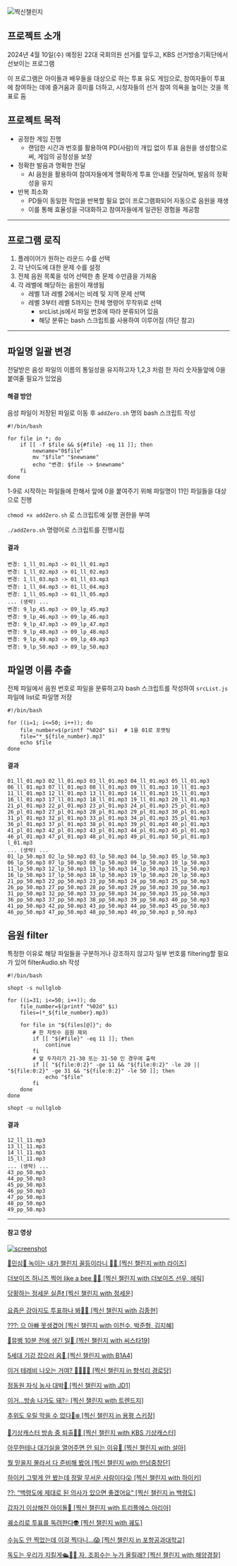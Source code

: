 ![찍신챌린지](https://github.com/hansojin/kbs_stamp/assets/112622663/e97ea023-dbd6-44d5-b627-51ac1da54135)

## 프로젝트 소개

2024년 4월 10일(수) 예정된 22대 국회의원 선거를 앞두고, KBS 선거방송기획단에서 선보이는 프로그램

이 프로그램은 아이돌과 배우들을 대상으로 하는 투표 유도 게임으로, 참여자들이 투표에 참여하는 데에 즐거움과 흥미를 더하고, 시청자들의 선거 참여 의욕을 높이는 것을 목표로  둠

## 프로젝트 목적

- 공정한 게임 진행
    -  랜덤한 시간과 번호를 활용하여 PD(사람)의 개입 없이 투표 음원을 생성함으로써, 게임의 공정성을 보장
- 정확한 발음과 명확한 전달
    - AI 음원을 활용하여 참여자들에게 명확하게 투표 안내를 전달하며, 발음의 정확성을 유지
- 반복 최소화
    - PD들이 동일한 작업을 반복할 필요 없이 프로그램화되어 자동으로 음원을 재생
    - 이를 통해 효율성을 극대화하고 참여자들에게 일관된 경험을 제공함

---

## 프로그램 로직

1. 플레이어가 원하는 라운드 수를 선택
2. 각 난이도에 대한 문제 수를 설정
3. 전체 음원 목록을 섞어 선택한 총 문제 수만큼을 가져옴
4. 각 레벨에 해당하는 음원이 재생됨
    - 레벨 1과 레벨 2에서는 비례 및 지역 문제 선택
    - 레벨 3부터 레벨 5까지는 전체 명령어 무작위로 선택
        - srcList.js에서 파일 번호에 따라 분류되어 있음
        - 해당 분류는 bash 스크립트를 사용하여 이루어짐 (하단 참고)

---

## 파일명 일괄 변경

전달받은 음성 파일의 이름의 통일성을 유지하고자 1,2,3 처럼 한 자리 숫자들앞에 0을 붙여줄 필요가 있었음

#### 해결 방안

음성 파일이 저장된 파일로 이동 후 `addZero.sh` 명의 bash 스크립트 작성

```
#!/bin/bash

for file in *; do
    if [[ -f $file && ${#file} -eq 11 ]]; then
        newname="0$file"
        mv "$file" "$newname"
        echo "변경: $file -> $newname"
    fi
done
```

1-9로 시작하는 파일들에 한해서 앞에 0을 붙여주기 위해 파일명이 11인 파일들을 대상으로 진행

`chmod +x addZero.sh` 로 스크립트에 실행 권한을 부여

`./addZero.sh` 명령어로 스크립트를 진행시킴

#### 결과

```
변경: 1_ll_01.mp3 -> 01_ll_01.mp3
변경: 1_ll_02.mp3 -> 01_ll_02.mp3
변경: 1_ll_03.mp3 -> 01_ll_03.mp3
변경: 1_ll_04.mp3 -> 01_ll_04.mp3
변경: 1_ll_05.mp3 -> 01_ll_05.mp3
... (생략) ...
변경: 9_lp_45.mp3 -> 09_lp_45.mp3
변경: 9_lp_46.mp3 -> 09_lp_46.mp3
변경: 9_lp_47.mp3 -> 09_lp_47.mp3
변경: 9_lp_48.mp3 -> 09_lp_48.mp3
변경: 9_lp_49.mp3 -> 09_lp_49.mp3
변경: 9_lp_50.mp3 -> 09_lp_50.mp3
```

## 파일명 이름 추출

전체 파일에서 음원 번호로 파일을 분류하고자 bash 스크립트를 작성하여 `srcList.js` 파일에 list로 파일명 저장

```
#!/bin/bash

for ((i=1; i<=50; i++)); do
    file_number=$(printf "%02d" $i)  # 1을 01로 포맷팅
    file="*_${file_number}.mp3"
    echo $file
done

```

#### 결과
```
01_ll_01.mp3 02_ll_01.mp3 03_ll_01.mp3 04_ll_01.mp3 05_ll_01.mp3 06_ll_01.mp3 07_ll_01.mp3 08_ll_01.mp3 09_ll_01.mp3 10_ll_01.mp3 11_ll_01.mp3 12_ll_01.mp3 13_ll_01.mp3 14_ll_01.mp3 15_ll_01.mp3 16_ll_01.mp3 17_ll_01.mp3 18_ll_01.mp3 19_ll_01.mp3 20_ll_01.mp3 21_pl_01.mp3 22_pl_01.mp3 23_pl_01.mp3 24_pl_01.mp3 25_pl_01.mp3 26_pl_01.mp3 27_pl_01.mp3 28_pl_01.mp3 29_pl_01.mp3 30_pl_01.mp3 31_pl_01.mp3 32_pl_01.mp3 33_pl_01.mp3 34_pl_01.mp3 35_pl_01.mp3 36_pl_01.mp3 37_pl_01.mp3 38_pl_01.mp3 39_pl_01.mp3 40_pl_01.mp3 41_pl_01.mp3 42_pl_01.mp3 43_pl_01.mp3 44_pl_01.mp3 45_pl_01.mp3 46_pl_01.mp3 47_pl_01.mp3 48_pl_01.mp3 49_pl_01.mp3 50_pl_01.mp3 l_01.mp3
... (생략) ...
01_lp_50.mp3 02_lp_50.mp3 03_lp_50.mp3 04_lp_50.mp3 05_lp_50.mp3 06_lp_50.mp3 07_lp_50.mp3 08_lp_50.mp3 09_lp_50.mp3 10_lp_50.mp3 11_lp_50.mp3 12_lp_50.mp3 13_lp_50.mp3 14_lp_50.mp3 15_lp_50.mp3 16_lp_50.mp3 17_lp_50.mp3 18_lp_50.mp3 19_lp_50.mp3 20_lp_50.mp3 21_pp_50.mp3 22_pp_50.mp3 23_pp_50.mp3 24_pp_50.mp3 25_pp_50.mp3 26_pp_50.mp3 27_pp_50.mp3 28_pp_50.mp3 29_pp_50.mp3 30_pp_50.mp3 31_pp_50.mp3 32_pp_50.mp3 33_pp_50.mp3 34_pp_50.mp3 35_pp_50.mp3 36_pp_50.mp3 37_pp_50.mp3 38_pp_50.mp3 39_pp_50.mp3 40_pp_50.mp3 41_pp_50.mp3 42_pp_50.mp3 43_pp_50.mp3 44_pp_50.mp3 45_pp_50.mp3 46_pp_50.mp3 47_pp_50.mp3 48_pp_50.mp3 49_pp_50.mp3 p_50.mp3

```

## 음원 filter

특정한 이유로 해당 파일들을 구분하거나 강조하지 않고자 일부 번호를 filtering할 필요가 있어 filterAudio.sh 작성

```
#!/bin/bash

shopt -s nullglob

for ((i=31; i<=50; i++)); do
    file_number=$(printf "%02d" $i)
    files=(*_${file_number}.mp3)

    for file in "${files[@]}"; do
        # 한 자릿수 음원 제외
        if [[ "${#file}" -eq 11 ]]; then
            continue
        fi
        # 앞 두자리가 21-30 또는 31-50 인 경우에 출력
        if [[ "${file:0:2}" -ge 11 && "${file:0:2}" -le 20 || "${file:0:2}" -ge 31 && "${file:0:2}" -le 50 ]]; then
            echo "$file"
        fi
    done
done

shopt -u nullglob

```

#### 결과

```
12_ll_11.mp3
13_ll_11.mp3
14_ll_11.mp3
15_ll_11.mp3
... (생략) ...
43_pp_50.mp3
44_pp_50.mp3
45_pp_50.mp3
46_pp_50.mp3
47_pp_50.mp3
48_pp_50.mp3
49_pp_50.mp3

```

---

#### 참고 영상

[![screenshot](https://github.com/hansojin/kbs_stamp/assets/112622663/a659014a-080d-4792-a88e-710b881688e9)](https://youtu.be/Ki3GtxlIfkI)

[🧡민심🧡 녹이는 내가 챌린지 꼴등이라니 🤯🤯 [찍신 챌린지 with 라이즈]](https://www.youtube.com/watch?v=Ki3GtxlIfkI)

[더보이즈 허니즈 찍어 like a bee 🍯💛 [찍신 챌린지 with 더보이즈 선우, 에릭]](https://www.youtube.com/watch?v=o-hiLBEVGRo)

[당황하는 정세운 실존❗️ [찍신 챌린지 with 정세운]](https://www.youtube.com/watch?v=V5DzG89FRXQ)

[요즘은 강아지도 투표하나 봐🐶🫢 [찍신 챌린지 with 김종현]](https://www.youtube.com/watch?v=p28hFkJ589I)

[???: 으 아빠 못생겼어 [찍신 챌린지 with 이천수, 박준형, 김지혜]](https://www.youtube.com/watch?v=2DYNwR0FLMk)

[🚨뮤뱅 10분 전에 생긴 일🚨 [찍신 챌린지 with 씨스타19]](https://www.youtube.com/watch?v=sn2qMXU11-c)

[ 5세대 기강 잡으러 옴💚 [찍신 챌린지 with B1A4]](https://www.youtube.com/watch?v=sjcDtl_gLX4)

[이거 테레비 나오는 거여? 👵🏻👴🏻 [찍신 챌린지 in 향석리 경로당]](https://www.youtube.com/watch?v=zS156-00_zI)

[ 정동원 자식 농사 대박🤖 [찍신 챌린지 with JD1]](https://www.youtube.com/watch?v=uXn4pc1_nPA)

[이거...방송 나가도 돼?💦 [찍신 챌린지 with 트렌드지]](https://www.youtube.com/watch?v=RSbdqc198lo)

[추위도 우릴 막을 수 없다🥶❄️ [찍신 챌린지 in 용평 스키장]](https://www.youtube.com/watch?v=rAH_SYrPWR0)

[🚨기상캐스터 방송 중 퇴출🥵🥵 [찍신 챌린지 with KBS 기상캐스터]](https://www.youtube.com/watch?v=GK_E5mn8Ymw)

[아무한테나 대기실을 열어주면 안 되는 이유🫢 [찍신 챌린지 with 설아]](https://www.youtube.com/watch?v=2wrOTTiB088)

[뭘 믿을지 몰라서 다 준비해 봤어 [찍신 챌린지 with 만남중창단]](https://www.youtube.com/watch?v=xDc_KR2xi9Q)

[하이키 그렇게 안 봤는데 정말 무서운 사람이다😮 [찍신 챌린지 with 하이키]](https://www.youtube.com/watch?v=vHo6kFVsIxQ)

[??: “백령도에 제대로 된 의사가 있으면 좋겠어요” [찍신 챌린지 in 백령도]](https://www.youtube.com/watch?v=10gqeLxmOds)

[갑자기 이상해진 아이돌🫢 [찍신 챌린지 with 트리플에스 아리아]](https://www.youtube.com/watch?v=6BSo40ijfMM)

[궤소리로 투표를 독려한다👽 [찍신 챌린지 with 궤도]](https://www.youtube.com/watch?v=whjXBk5DMVw)

[수능도 안 찍었는데 이걸 찍다니...😱 [찍신 챌린지 in 포항공과대학교]](https://www.youtube.com/watch?v=pY2MAtGUsh4)

[독도는 우리가 지킬게🛳️👮‍♂️ 자, 조회수는 누가 올릴래? [찍신 챌린지 with 해양경찰]](https://www.youtube.com/watch?v=211exQS6bJ8)

